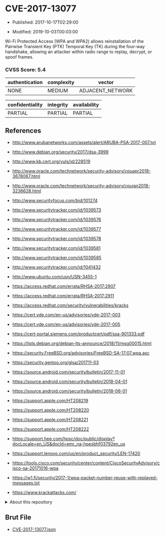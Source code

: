 # CVE-2017-13077

- Published: 2017-10-17T02:29:00

- Modified: 2019-10-03T00:03:00

Wi-Fi Protected Access (WPA and WPA2) allows reinstallation of the Pairwise Transient Key (PTK) Temporal Key (TK) during the four-way handshake, allowing an attacker within radio range to replay, decrypt, or spoof frames.

### CVSS Score: **5.4**

| authentication | complexity | vector |
| --- | --- | --- |
| NONE | MEDIUM | ADJACENT_NETWORK |

| confidentiality | integrity | availability |
| --- | --- | --- |
| PARTIAL | PARTIAL | PARTIAL |

## References

* http://www.arubanetworks.com/assets/alert/ARUBA-PSA-2017-007.txt

* http://www.debian.org/security/2017/dsa-3999

* http://www.kb.cert.org/vuls/id/228519

* http://www.oracle.com/technetwork/security-advisory/cpuapr2018-3678067.html

* http://www.oracle.com/technetwork/security-advisory/cpujan2018-3236628.html

* http://www.securityfocus.com/bid/101274

* http://www.securitytracker.com/id/1039573

* http://www.securitytracker.com/id/1039576

* http://www.securitytracker.com/id/1039577

* http://www.securitytracker.com/id/1039578

* http://www.securitytracker.com/id/1039581

* http://www.securitytracker.com/id/1039585

* http://www.securitytracker.com/id/1041432

* http://www.ubuntu.com/usn/USN-3455-1

* https://access.redhat.com/errata/RHSA-2017:2907

* https://access.redhat.com/errata/RHSA-2017:2911

* https://access.redhat.com/security/vulnerabilities/kracks

* https://cert.vde.com/en-us/advisories/vde-2017-003

* https://cert.vde.com/en-us/advisories/vde-2017-005

* https://cert-portal.siemens.com/productcert/pdf/ssa-901333.pdf

* https://lists.debian.org/debian-lts-announce/2018/11/msg00015.html

* https://security.FreeBSD.org/advisories/FreeBSD-SA-17:07.wpa.asc

* https://security.gentoo.org/glsa/201711-03

* https://source.android.com/security/bulletin/2017-11-01

* https://source.android.com/security/bulletin/2018-04-01

* https://source.android.com/security/bulletin/2018-06-01

* https://support.apple.com/HT208219

* https://support.apple.com/HT208220

* https://support.apple.com/HT208221

* https://support.apple.com/HT208222

* https://support.hpe.com/hpsc/doc/public/display?docLocale=en_US&docId=emr_na-hpesbhf03792en_us

* https://support.lenovo.com/us/en/product_security/LEN-17420

* https://tools.cisco.com/security/center/content/CiscoSecurityAdvisory/cisco-sa-20171016-wpa

* https://w1.fi/security/2017-1/wpa-packet-number-reuse-with-replayed-messages.txt

* https://www.krackattacks.com/

<details>
<summary>About this repository</summary> 

  This repository is part of the project [Live Hack CVE](https://github.com/Live-Hack-CVE). Main website can be found [www.live-hack.org](https://www.live-hack.org) 
  
  Made by [Sn0wAlice](https://github.com/Sn0wAlice) for the people that care about security and need to have a feed of the latest CVEs. Hope you enjoy it, don't forget to star the repo and follow me on [Twitter](https://twitter.com/Sn0wAlice) and [Github](https://github.com/Sn0wAlice). And that is my [personnal website](https://www.alice-snow.me/)

  - [Home Page](https://github.com/Live-Hack-CVE)
  - [Framework](https://github.com/Live-Hack-CVE/cve-framework)
  - [CVE database](https://github.com/Live-Hack-CVE/full_database)
  - [Changelog](https://github.com/Live-Hack-CVE/Changelog)
</details>

## Brut File

* [CVE-2017-13077.json](https://raw.githubusercontent.com/Live-Hack-CVE/full_database/main/cves/2017/CVE-2017-13077.json)

